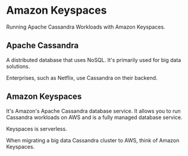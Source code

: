 # Amazon Keyspaces

Running Apache Cassandra Workloads with Amazon Keyspaces.


## Apache Cassandra

A distributed database that uses NoSQL. It's primarily used for big data solutions.

Enterprises, such as Netflix, use Cassandra on their backend.


## Amazon Keyspaces

It's Amazon's Apache Cassandra database service. It allows you to run Cassandra workloads on AWS and is a fully managed database service.

Keyspaces is serverless.

When migrating a big data Cassandra cluster to AWS, think of Amazon Keyspaces.
